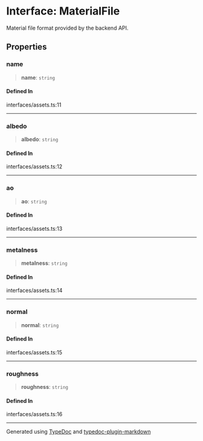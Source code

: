 # Interface: MaterialFile

Material file format provided by the backend API.

## Properties

### name

> **name**: `string`

#### Defined In

interfaces/assets.ts:11

---

### albedo

> **albedo**: `string`

#### Defined In

interfaces/assets.ts:12

---

### ao

> **ao**: `string`

#### Defined In

interfaces/assets.ts:13

---

### metalness

> **metalness**: `string`

#### Defined In

interfaces/assets.ts:14

---

### normal

> **normal**: `string`

#### Defined In

interfaces/assets.ts:15

---

### roughness

> **roughness**: `string`

#### Defined In

interfaces/assets.ts:16

---

Generated using [TypeDoc](https://typedoc.org/) and [typedoc-plugin-markdown](https://www.npmjs.com/package/typedoc-plugin-markdown)
